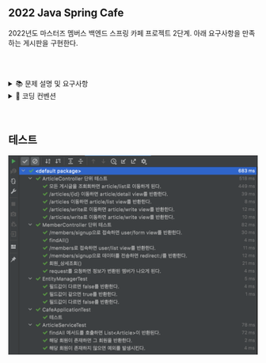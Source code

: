 ## 2022 Java Spring Cafe
2022년도 마스터즈 멤버스 백엔드 스프링 카페 프로젝트 2단계. 아래 요구사항을 만족하는 게시판을 구현한다.

<br/><br/>



<details>
<summary>📚	 문제 설명 및 요구사항</summary>
<div markdown="1">



## 🖥 기능 요구사항
2022년도 마스터즈 멤버스 백엔드 스프링 카페 프로젝트 2단계. 아래 요구사항을 만족하는 게시판을 구현한다.

### 구현 사항
- [x] 사용자는 게시글을 작성할 수 있어야 한다.
- [x] 모든 사용자는 게시글 목록을 볼 수 있어야 한다.
- [x] 모든 사용자는 게시글 상세 내용을 볼 수 있어야 한다.
- [x] (선택) 사용자 정보를 수정할 수 있어야 한다.
  (선택) 사용자 정보를 수정할 수 있어야 한다.
  <br/><br/><br/><br/>

</div>
<br/>

</details>


<details>
<summary>📌 코딩 컨벤션</summary>
<div markdown="2">
<br/>

## 📌 코딩 컨벤션

- `기능 단위로 커밋`하며, 구현의 의미가 명확하게 전달되도록 커밋 메시지를 작성한다.<br/>
- 커밋은 -m 사용을 `지양`하며, 구체적 내용을 기록한다.

- `readme를 상세히 작성`한다.<br/>
    - `전체 프로젝트의 구조를 설명`한다.
    - 각 `패키지`와 `클래스, 메서드의 기능을 상세히 설명`한다.
    - (가능하다면) 패키지/클래스의 `역할과 책임을 명확하게 분리`한다.
    - 변수명은 문맥에 맞게 가장 보편적으로, 메서드명은 `무엇을 하는지를 명확히` 나타낸다.
    - 필요에 따라 그림과 PPT, 학습내용을 첨부해 `알기 쉽게 작성`한다.
    - 테스트 케이스를 기록하며 석연치 않은 부분을 매번 체크한다.

- 함수나 메소드의 들여쓰기를 가능하면 적게하도록 노력한다.<br/>
    - 한 메서드에는 가급적 `두 단계 이내`의 들여쓰기를 한다.
- 함수나 메소드는 한 번에 한 가지 일을 하고 가능하면 20줄이 넘지 않도록 구현한다.<br/>
- else 예약어를 지양한다.

</div>
</details>
<br/><br/>


## 테스트 

![ex_screenshot](src/main/resources/images/test.png)
